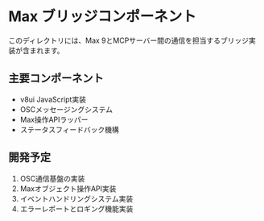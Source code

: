 # Max ブリッジコンポーネント

このディレクトリには、Max 9とMCPサーバー間の通信を担当するブリッジ実装が含まれます。

## 主要コンポーネント

- v8ui JavaScript実装
- OSCメッセージングシステム
- Max操作APIラッパー
- ステータスフィードバック機構

## 開発予定

1. OSC通信基盤の実装
2. Maxオブジェクト操作API実装
3. イベントハンドリングシステム実装
4. エラーレポートとロギング機能実装
